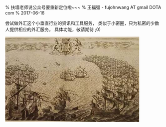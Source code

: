 % 扶墙老师说公众号要重新定位啦~~~ 
% 王福强 - fujohnwang AT gmail DOTA com
% 2017-06-16


尝试做外汇这个小垂直行业的资讯和工具服务， 类似于小密圈，只为私密的少数人提供相应的外汇服务， 具体功能，敬请期待 ;0)


![](images/seawar.png)



